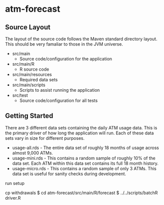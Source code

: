 atm-forecast
============

Source Layout
-------------
The layout of the source code follows the Maven standard directory layout.  This should be very
famaliar to those in the JVM universe.

* src/main
  * Source code/configuration for the application
* src/main/R
  * R source code
* src/main/resources
  * Required data sets
* src/main/scripts
  * Scripts to assist running the application
* src/test
  * Source code/configuration for all tests

Getting Started
---------------

There are 3 different data sets containing the daily ATM usage data.  This is the primary driver of how 
long the application will run.  Each of these data sets vary in size for different purposes.
* usage-all.rds - The entire data set of roughly 18 months of usage across almost 9,000 ATMs. 
* usage-mini.rds - This contains a random sample of roughly 10% of the data set.  Each ATM within this data set contains its full 18 month history.
* usage-micro.rds - This contains a random sample of only 3 ATMs.  This data set is useful for sanity checks during development.

run setup

cp withdrawals
$ cd atm-forecast/src/main/R/forecast
$ ../../scripts/batchR driver.R

